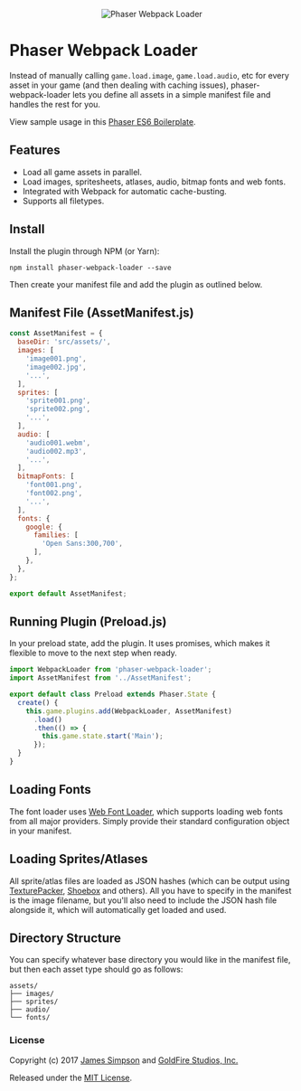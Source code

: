 <p align="center">
  <img src="https://s3.amazonaws.com/howler.js/phaser-webpack-loader.png" alt="Phaser Webpack Loader">
</p>

# Phaser Webpack Loader
Instead of manually calling `game.load.image`, `game.load.audio`, etc for every asset in your game (and then dealing with caching issues), phaser-webpack-loader lets you define all assets in a simple manifest file and handles the rest for you.

View sample usage in this [Phaser ES6 Boilerplate](https://github.com/goldfire/phaser-boilerplate).

## Features

* Load all game assets in parallel.
* Load images, spritesheets, atlases, audio, bitmap fonts and web fonts.
* Integrated with Webpack for automatic cache-busting.
* Supports all filetypes.

## Install

Install the plugin through NPM (or Yarn):

```
npm install phaser-webpack-loader --save
```

Then create your manifest file and add the plugin as outlined below.

## Manifest File (AssetManifest.js)

```javascript
const AssetManifest = {
  baseDir: 'src/assets/',
  images: [
    'image001.png',
    'image002.jpg',
    '...',
  ],
  sprites: [
    'sprite001.png',
    'sprite002.png',
    '...',
  ],
  audio: [
    'audio001.webm',
    'audio002.mp3',
    '...',
  ],
  bitmapFonts: [
    'font001.png',
    'font002.png',
    '...',
  ],
  fonts: {
    google: {
      families: [
        'Open Sans:300,700',
      ],
    },
  },
};

export default AssetManifest;
```

## Running Plugin (Preload.js)

In your preload state, add the plugin. It uses promises, which makes it flexible to move to the next step when ready.

```javascript
import WebpackLoader from 'phaser-webpack-loader';
import AssetManifest from '../AssetManifest';

export default class Preload extends Phaser.State {
  create() {
    this.game.plugins.add(WebpackLoader, AssetManifest)
      .load()
      .then(() => {
        this.game.state.start('Main');
      });
  }
}
```

## Loading Fonts

The font loader uses [Web Font Loader](https://github.com/typekit/webfontloader), which supports loading web fonts from all major providers. Simply provide their standard configuration object in your manifest.

## Loading Sprites/Atlases

All sprite/atlas files are loaded as JSON hashes (which can be output using [TexturePacker](https://www.codeandweb.com/texturepacker), [Shoebox](http://renderhjs.net/shoebox/) and others). All you have to specify in the manifest is the image filename, but you'll also need to include the JSON hash file alongside it, which will automatically get loaded and used.

## Directory Structure

You can specify whatever base directory you would like in the manifest file, but then each asset type should go as follows:

```
assets/
├── images/
├── sprites/
├── audio/
└── fonts/
```

### License

Copyright (c) 2017 [James Simpson](https://twitter.com/GoldFireStudios) and [GoldFire Studios, Inc.](http://goldfirestudios.com)

Released under the [MIT License](https://github.com/goldfire/phaser-webpack-loader/blob/master/LICENSE.md).